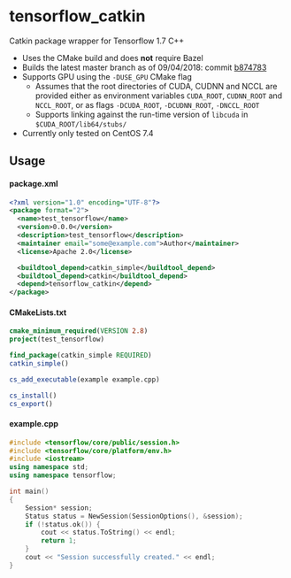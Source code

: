 tensorflow_catkin
==============

Catkin package wrapper for Tensorflow 1.7 C++

- Uses the CMake build and does __not__ require Bazel
- Builds the latest master branch as of 09/04/2018: commit [b874783](https://github.com/tensorflow/tensorflow/tree/b874783ccdf4cc36cb3546e6b6a998cb8f3470bb)
- Supports GPU using the `-DUSE_GPU` CMake flag
  - Assumes that the root directories of CUDA, CUDNN and NCCL are provided either as environment variables `CUDA_ROOT`, `CUDNN_ROOT` and `NCCL_ROOT`, or as flags `-DCUDA_ROOT`, `-DCUDNN_ROOT`, `-DNCCL_ROOT`
  - Supports linking against the run-time version of `libcuda` in `$CUDA_ROOT/lib64/stubs/`
- Currently only tested on CentOS 7.4

## Usage

#### package.xml
```xml
<?xml version="1.0" encoding="UTF-8"?>
<package format="2">
  <name>test_tensorflow</name>
  <version>0.0.0</version>
  <description>test_tensorflow</description>
  <maintainer email="some@example.com">Author</maintainer>
  <license>Apache 2.0</license>

  <buildtool_depend>catkin_simple</buildtool_depend>
  <buildtool_depend>catkin</buildtool_depend>
  <depend>tensorflow_catkin</depend>
</package>
```

#### CMakeLists.txt
```CMake
cmake_minimum_required(VERSION 2.8)
project(test_tensorflow)

find_package(catkin_simple REQUIRED)
catkin_simple()

cs_add_executable(example example.cpp)

cs_install()
cs_export()
```

#### example.cpp
```C++
#include <tensorflow/core/public/session.h>
#include <tensorflow/core/platform/env.h>
#include <iostream>
using namespace std;
using namespace tensorflow;

int main()
{
    Session* session;
    Status status = NewSession(SessionOptions(), &session);
    if (!status.ok()) {
        cout << status.ToString() << endl;
        return 1;
    }
    cout << "Session successfully created." << endl;
}
```

